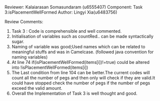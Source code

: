 Reviewer: Kalaiarasan Somasundaram (u6555407)
Component: Task 3:isPlacementWellFormed
Author: Lingyi Xia(u6483756)

Review Comments:

1. Task 3 : Code is comprehensible and well commented.
2. Initialisation of variables such as countRed.. can be made syntactically sugar.
3. Naming of variable was good;Used names which can be related to meaningful stuffs and was in Camelcase.
   (followed java convention for naming variables)
4. At line 74 if(isPlacementWellFormed(items[i])!=true) could be altered into !isPlacementWellFormed(items[i])
5. The Last condition from line 104 can be better.The current codes will count all the number of pegs and then
   only will check if they are valid.It could have stopped check the number of pegs if the number of pegs exceed 
   the valid amount.
6. Overall the Implementation of Task 3 is well thought and good.
